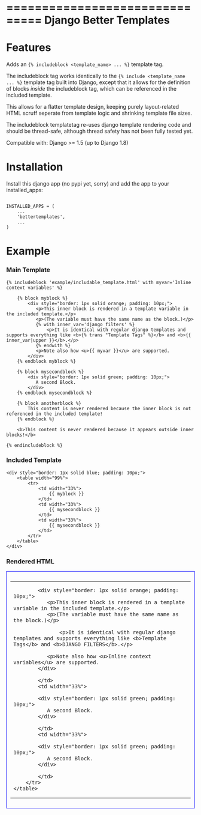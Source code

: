 ===============================
Django Better Templates
===============================

Features
========

Adds an ``{% includeblock <template_name> ... %}`` template tag. 

The includeblock tag works identically to the ``{% include <template_name ... %}`` template tag built into Django, except that it allows for the definition of blocks *inside* the includeblock tag, which can be referenced in the included template.

This allows for a flatter template design, keeping purely layout-related HTML scruff seperate from template logic and shrinking template file sizes.

The includeblock templatetag re-uses django template rendering code and should be thread-safe, although thread safety has not been fully tested yet.

Compatible with: Django >= 1.5 (up to Django 1.8)


Installation
============

Install this django app (no pypi yet, sorry) and add the app to your installed_apps:

```

INSTALLED_APPS = (
    ...
    'bettertemplates',
    ...
)
```



Example
=======

### Main Template 

```
{% includeblock 'example/includable_template.html' with myvar='Inline context variables' %}

    {% block myblock %}
        <div style="border: 1px solid orange; padding: 10px;"> 
           <p>This inner block is rendered in a template variable in the included template.</p>
           <p>(The variable must have the same name as the block.)</p>
           {% with inner_var='django filters' %}
               <p>It is identical with regular django templates and supports everything like <b>{% trans "Template Tags" %}</b> and <b>{{ inner_var|upper }}</b>.</p>
           {% endwith %}
           <p>Note also how <u>{{ myvar }}</u> are supported.
        </div>
    {% endblock myblock %}
    
    {% block mysecondblock %}
        <div style="border: 1px solid green; padding: 10px;"> 
           A second Block.
        </div>
    {% endblock mysecondblock %}
    
    {% block anotherblock %}
        This content is never rendered because the inner block is not referenced in the included template!
    {% endblock %}
    
    <b>This content is never rendered because it appears outside inner blocks!</b>
        
{% endincludeblock %}
```


### Included Template

```
<div style="border: 1px solid blue; padding: 10px;">
    <table width="99%">
        <tr>
            <td width="33%">
                {{ myblock }}
            </td>
            <td width="33%">
                {{ mysecondblock }}
            </td>
            <td width="33%">
                {{ mysecondblock }}
            </td>
        </tr>
    </table>
</div>
```

### Rendered HTML
    
<div style="border: 1px solid blue; padding: 10px;">
    <table width="99%">
        <tr>
            <td width="33%">
                
            <div style="border: 1px solid orange; padding: 10px;"> 
               <p>This inner block is rendered in a template variable in the included template.</p>
               <p>(The variable must have the same name as the block.)</p>
               
                   <p>It is identical with regular django templates and supports everything like <b>Template Tags</b> and <b>DJANGO FILTERS</b>.</p>
               
               <p>Note also how <u>Inline context variables</u> are supported.
            </div>
        
            </td>
            <td width="33%">
                
            <div style="border: 1px solid green; padding: 10px;"> 
               A second Block.
            </div>
        
            </td>
            <td width="33%">
                
            <div style="border: 1px solid green; padding: 10px;"> 
               A second Block.
            </div>
        
            </td>
        </tr>
    </table>
</div>
